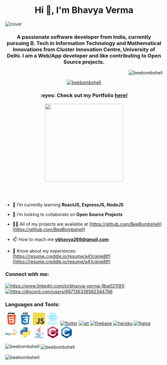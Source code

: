 <h1 align="center">Hi 👋, I'm Bhavya Verma</h1>

![cover](https://user-images.githubusercontent.com/53828745/150692168-ee2fb3b8-c3ac-4f8e-bd2c-b44d552b4e1a.svg)

<h3 align="center">A passionate software developer from India, currently pursuing B. Tech in Information Technology and Mathematical Innovations from Cluster Innovation Centre, University of Delhi. I am a Web/App developer and like contributing to Open Source projects.</h3>

<p align="right"> <img src="https://komarev.com/ghpvc/?username=beebombshell&label=Profile%20views&color=0eb493&style=flat" alt="beebombshell" /> </p>

<p align="center"> <a href="https://github.com/ryo-ma/github-profile-trophy"><img src="https://github-profile-trophy.vercel.app/?username=beebombshell&theme=radical&no-frame=true" alt="beebombshell" /></a> </p>

<h3 align="center">:eyes: Check out my Portfolio <a href="https://beebombshell.github.io/Resume-Portfolio"> here! </a></h3>
<p align="center">
    <img src="https://sdk.bitmoji.com/render/panel/738f5341-51b2-4de7-b84a-daced4ed9e7e-b44640c8-a528-425f-ab2d-e6c82f00e971-v1.png?transparent=1&palette=1" width=250 height=250>
</p>
<br></br>

- 🌱 I’m currently learning **ReactJS, ExpressJS, NodeJS**

- 👯 I’m looking to collaborate on **Open Source Projects**

- 👨‍💻 All of my projects are available at [https://github.com/BeeBombshell](https://github.com/BeeBombshell)

- 📫 How to reach me **vbhavya269@gmail.com**

- 📄 Know about my experiences [https://resume.creddle.io/resume/a41cgnje8tf](https://resume.creddle.io/resume/a41cgnje8tf)

<h3 align="left">Connect with me:</h3>
<p align="left">
<a href="https://www.linkedin.com/in/bhavya-verma-9ba021191/" target="blank"><img align="center" src="https://raw.githubusercontent.com/rahuldkjain/github-profile-readme-generator/master/src/images/icons/Social/linked-in-alt.svg" alt="https://www.linkedin.com/in/bhavya-verma-9ba021191/" height="30" width="40" /></a>
<a href="https://discord.com/users/697136336582344786" target="blank"><img align="center" src="https://raw.githubusercontent.com/rahuldkjain/github-profile-readme-generator/master/src/images/icons/Social/discord.svg" alt="https://discord.com/users/697136336582344786" height="30" width="40" /></a>
</p>

<h3 align="left">Languages and Tools:</h3>
<p align="left"> <a href="https://www.w3.org/html/"><img src="https://raw.githubusercontent.com/devicons/devicon/master/icons/html5/html5-original-wordmark.svg" alt="html5" width="40" height="40" /></a>
                        <a href="https://www.w3schools.com/css/"><img src="https://raw.githubusercontent.com/devicons/devicon/master/icons/css3/css3-original-wordmark.svg" alt="css3" width="40" height="40" /></a>
                        <a href="https://developer.mozilla.org/en-US/docs/Web/JavaScript"><img src="https://raw.githubusercontent.com/devicons/devicon/master/icons/javascript/javascript-original.svg" alt="javascript" width="40" height="40" /></a>
                        <a href="https://reactjs.org/"><img src="https://raw.githubusercontent.com/devicons/devicon/master/icons/react/react-original-wordmark.svg" alt="react" width="40" height="40" /></a>
                        <a href="https://flutter.dev"><img src="https://www.vectorlogo.zone/logos/flutterio/flutterio-icon.svg" alt="flutter" width="40" height="40" /></a>
                        <a href="https://git-scm.com/"><img src="https://www.vectorlogo.zone/logos/git-scm/git-scm-icon.svg" alt="git" width="40" height="40" /></a>
                        <a href="https://firebase.google.com/"><img src="https://www.vectorlogo.zone/logos/firebase/firebase-icon.svg" alt="firebase" width="40" height="40" /></a>
                        <a href="https://heroku.com"><img src="https://www.vectorlogo.zone/logos/heroku/heroku-icon.svg" alt="heroku" width="40" height="40" /></a>
                        <a href="https://www.figma.com/"><img src="https://www.vectorlogo.zone/logos/figma/figma-icon.svg" alt="figma" width="40" height="40" /></a>
                        <a href="https://www.mysql.com/"><img src="https://raw.githubusercontent.com/devicons/devicon/master/icons/mysql/mysql-original-wordmark.svg" alt="mysql" width="40" height="40" /></a>
                        <a href="https://www.python.org"><img src="https://raw.githubusercontent.com/devicons/devicon/master/icons/python/python-original.svg" alt="python" width="40" height="40" /></a>
                        <a href="https://www.java.com"><img src="https://raw.githubusercontent.com/devicons/devicon/master/icons/java/java-original.svg" alt="java" width="40" height="40" /></a>
                        <a href="https://www.w3schools.com/cpp/"><img src="https://raw.githubusercontent.com/devicons/devicon/master/icons/cplusplus/cplusplus-original.svg" alt="cplusplus" width="40" height="40" /></a>
                        <a href="https://www.cprogramming.com/"><img src="https://raw.githubusercontent.com/devicons/devicon/master/icons/c/c-original.svg" alt="c" width="40" height="40" /></a> </p>

<p><img align="left" src="https://github-readme-stats.vercel.app/api/top-langs?username=beebombshell&show_icons=true&theme=radical&hide_border=true&locale=en&layout=compact&" alt="beebombshell" /></p>

<p>&nbsp;<img align="center" src="https://github-readme-stats.vercel.app/api?username=beebombshell&show_icons=true&theme=radical&hide_border=true&locale=en&include_all_commits=true" alt="beebombshell" /></p>

<p><img align="center" src="https://github-readme-streak-stats.herokuapp.com/?user=beebombshell&theme=dark" alt="beebombshell" /></p>

